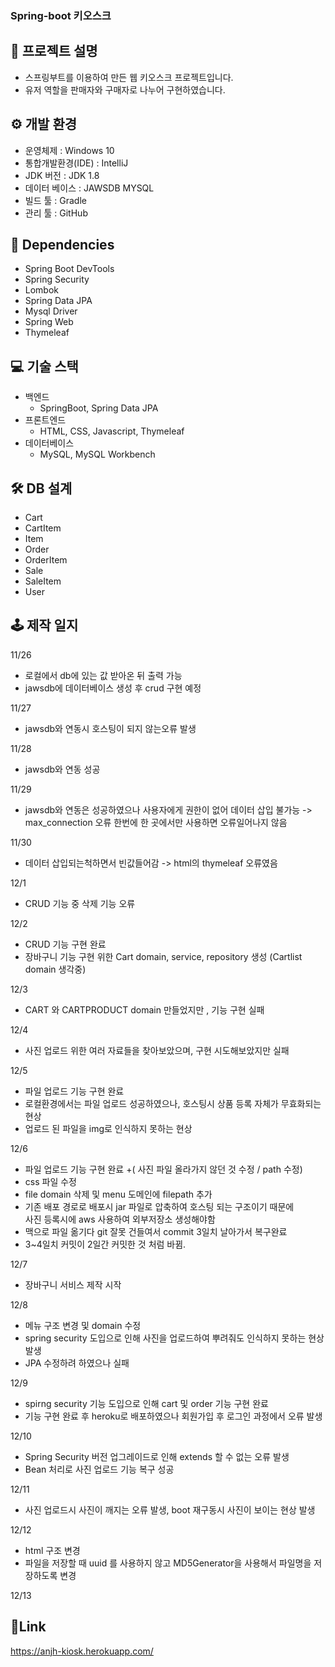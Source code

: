 ### Spring-boot 키오스크

## 📢 프로젝트 설명
- 스프링부트를 이용하여 만든 웹 키오스크 프로젝트입니다.
- 유저 역할을 판매자와 구매자로 나누어 구현하였습니다.

## ⚙ 개발 환경
- 운영체제 : Windows 10
- 통합개발환경(IDE) : IntelliJ
- JDK 버전 : JDK 1.8
- 데이터 베이스 : JAWSDB MYSQL
- 빌드 툴 : Gradle
- 관리 툴 : GitHub


## 🔌 Dependencies
- Spring Boot DevTools
- Spring Security
- Lombok
- Spring Data JPA
- Mysql Driver
- Spring Web
- Thymeleaf


## 💻 기술 스택
- 백엔드
  - SpringBoot, Spring Data JPA
- 프론트엔드
  - HTML, CSS, Javascript, Thymeleaf
- 데이터베이스
  - MySQL, MySQL Workbench


## 🛠 DB 설계
- Cart
- CartItem
- Item
- Order
- OrderItem
- Sale
- SaleItem
- User


## 🕹 제작 일지
11/26
*  로컬에서 db에 있는 값 받아온 뒤 출력 가능
*  jawsdb에 데이터베이스 생성 후 crud 구현 예정

11/27
*  jawsdb와 연동시 호스팅이 되지 않는오류 발생

11/28
*  jawsdb와 연동 성공

11/29
*  jawsdb와 연동은 성공하였으나 사용자에게 권한이 없어 데이터 삽입 불가능
-> max_connection 오류 한번에 한 곳에서만 사용하면 오류일어나지 않음 

11/30
*  데이터 삽입되는척하면서 빈값들어감
-> html의 thymeleaf 오류였음

12/1
*  CRUD 기능 중 삭제 기능 오류

12/2
*  CRUD 기능 구현 완료
*  장바구니 기능 구현 위한 Cart domain, service, repository 생성 (Cartlist domain 생각중)

12/3
*  CART 와 CARTPRODUCT domain 만들었지만 , 기능 구현 실패

12/4
*  사진 업로드 위한 여러 자료들을 찾아보았으며, 구현 시도해보았지만 실패

12/5
*  파일 업로드 기능 구현 완료
*  로컬환경에서는 파일 업로드 성공하였으나, 호스팅시 상품 등록 자체가 무효화되는 현상
*  업로드 된 파일을 img로 인식하지 못하는 현상

12/6
*  파일 업로드 기능 구현 완료 +( 사진 파일 올라가지 않던 것 수정 / path 수정)
*  css 파일 수정
*  file domain 삭제 및 menu 도메인에 filepath 추가
*  기존 배포 경로로 배포시 jar 파일로 압축하여 호스팅 되는 구조이기 때문에 </br>
   사진 등록시에 aws 사용하여 외부저장소 생성해야함
*  맥으로 파일 옮기다 git 잘못 건들여서 commit 3일치 날아가서 복구완료
*  3~4일치 커밋이 2일간 커밋한 것 처럼 바뀜. 

12/7
*  장바구니 서비스 제작 시작

12/8
*  메뉴 구조 변경 및 domain 수정
*  spring security 도입으로 인해 사진을 업로드하여 뿌려줘도 인식하지 못하는 현상 발생
*  JPA 수정하려 하였으나 실패

12/9 
*  spirng security 기능 도입으로 인해 cart 및 order 기능 구현 완료
*  기능 구현 완료 후 heroku로 배포하였으나 회원가입 후 로그인 과정에서 오류 발생

12/10
*  Spring Security 버전 업그레이드로 인해 extends 할 수 없는 오류 발생
*  Bean 처리로 사진 업로드 기능 복구 성공

12/11
*  사진 업로드시 사진이 깨지는 오류 발생, boot 재구동시 사진이 보이는 현상 발생

12/12
*  html 구조 변경
*  파일을 저장할 때 uuid 를 사용하지 않고 MD5Generator을 사용해서 파일명을 저장하도록 변경

12/13

## 🔗Link
https://anjh-kiosk.herokuapp.com/
